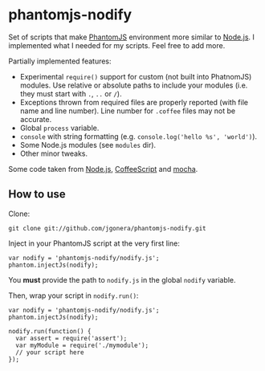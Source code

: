 phantomjs-nodify
================

Set of scripts that make [PhantomJS](http://www.phantomjs.org/) environment
more similar to [Node.js](http://nodejs.org/).
I implemented what I needed for my scripts. Feel free to add more.

Partially implemented features:

* Experimental `require()` support for custom (not built into PhatnomJS)
  modules. Use relative or absolute paths to include your modules (i.e. they
  must start with `.`, `..` or `/`).
* Exceptions thrown from required files are properly reported (with file name
  and line number). Line number for `.coffee` files may not be accurate.
* Global `process` variable.
* `console` with string formatting (e.g. `console.log('hello %s', 'world')`).
* Some Node.js modules (see `modules` dir).
* Other minor tweaks.

Some code taken from
[Node.js](http://nodejs.org/),
[CoffeeScript](http://jashkenas.github.com/coffee-script/)
and [mocha](http://visionmedia.github.com/mocha/).


How to use
----------

Clone:

    git clone git://github.com/jgonera/phantomjs-nodify.git

Inject in your PhantomJS script at the very first line:

    var nodify = 'phantomjs-nodify/nodify.js';
    phantom.injectJs(nodify);

You **must** provide the path to `nodify.js` in the global `nodify` variable.

Then, wrap your script in `nodify.run()`:

    var nodify = 'phantomjs-nodify/nodify.js';
    phantom.injectJs(nodify);
    
    nodify.run(function() {
      var assert = require('assert');
      var myModule = require('./mymodule');
      // your script here
    });

